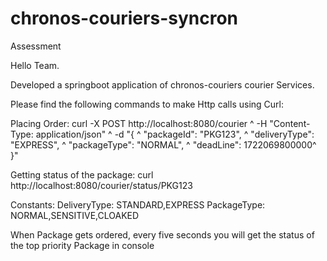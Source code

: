 # chronos-couriers-syncron
Assessment

Hello Team.

Developed a springboot application of chronos-couriers courier Services.

Please find the following commands to make Http calls using Curl:

Placing Order:
curl -X POST http://localhost:8080/courier ^
 -H "Content-Type: application/json" ^
 -d "{ ^
   \"packageId\": \"PKG123\", ^
   \"deliveryType\": \"EXPRESS\", ^
   \"packageType\": \"NORMAL\", ^
   \"deadLine\": 1722069800000^
 }"

Getting status of the package:
 curl http://localhost:8080/courier/status/PKG123

Constants:
DeliveryType: STANDARD,EXPRESS
PackageType: NORMAL,SENSITIVE,CLOAKED

When Package gets ordered, every five seconds you will get the status of the top priority Package in console
